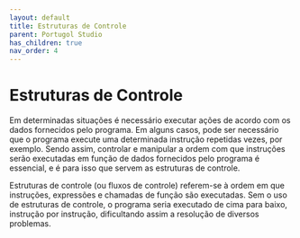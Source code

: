 ```yaml
---
layout: default
title: Estruturas de Controle
parent: Portugol Studio
has_children: true
nav_order: 4
---
```


# Estruturas de Controle

Em determinadas situações é necessário executar ações de acordo com os dados fornecidos pelo programa. Em alguns casos, pode ser necessário que o programa execute uma determinada instrução repetidas vezes, por exemplo. Sendo assim, controlar e manipular a ordem com que instruções serão executadas em função de dados fornecidos pelo programa é essencial, e é para isso que servem as estruturas de controle.

Estruturas de controle (ou fluxos de controle) referem-se à ordem em que instruções, expressões e chamadas de função são executadas. Sem o uso de estruturas de controle, o programa seria executado de cima para baixo, instrução por instrução, dificultando assim a resolução de diversos problemas.
